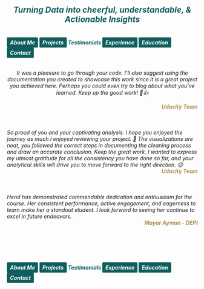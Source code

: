 ## ***<center><span style="color:#0e5e5d">Turning Data into cheerful, understandable, & Actionable Insights</span></center>***
<br>
<strong><em>
<a href="https://hend-a-ghafour.github.io" style="display:inline-block; padding:5px 8px; color:white; background-color:#0e5e5d; text-align:center; text-decoration:none; border-radius:2px;"> About Me </a>
<a href="https://hend-a-ghafour.github.io/Projects" style="display:inline-block; padding:5px 8px; color:white; background-color:#0e5e5d; text-align:center; text-decoration:none; border-radius:2px;">Projects</a>
<span style="color:#0e5e5d"> Testimonials </span>
<a href="https://hend-a-ghafour.github.io/Experience" style="display:inline-block; padding:5px 8px; color:white; background-color:#0e5e5d; text-align:center; text-decoration:none; border-radius:2px;"> Experience </a>
<a href="https://hend-a-ghafour.github.io/Certifications" style="display:inline-block; padding:5px 8px; color:white; background-color:#0e5e5d; text-align:center; text-decoration:none; border-radius:2px;"> Education </a>
<a href="https://hend-a-ghafour.github.io/Contact" style="display:inline-block; padding:5px 8px; color:white; background-color:#0e5e5d; text-align:center; text-decoration:none; border-radius:2px;"> Contact </a>
</em></strong>
<br><br>
<p style='text-align: center;'>
<em>  
It was a pleasure to go through your code. I'll also suggest using the documentation you created to showcase this work since it is a great project you achieved here. Perhaps you could even try to blog about what you've learned. Keep up the good work! 🙂👍
<strong><div align="right"><span style="color:#ac9055">Udacity Team</span></div></strong>
  <br><br><br>
So proud of you and your captivating analysis. I hope you enjoyed the journey as much I enjoyed reviewing your project. 👏
The visualizations are neat, you followed the correct steps in documenting the cleaning process and draw an accurate conclusion. Keep the great work.
I wanted to express my utmost gratitude for all the consistency you have done so far, and your analytical skills will drive you to move forward to the right direction. 😊
<strong><div align="right"><span style="color:#ac9055">Udacity Team</span></div></strong>
 <br><br><br>
Hend has demonstrated commendable dedication and enthusiasm for the course. Her consistent performance, active engagement, and eagerness to learn make her a standout student. I look forward to seeing her continue to excel in future endeavors.
<strong><div align="right"><span style="color:#ac9055">Mayar Ayman - DEPI</span></div></strong>
</em>
</p>
<br><br><br><br>

<strong><em>
<a href="https://hend-a-ghafour.github.io" style="display:inline-block; padding:5px 8px; color:white; background-color:#0e5e5d; text-align:center; text-decoration:none; border-radius:2px;"> About Me </a>
<a href="https://hend-a-ghafour.github.io/Projects" style="display:inline-block; padding:5px 8px; color:white; background-color:#0e5e5d; text-align:center; text-decoration:none; border-radius:2px;">Projects</a>
<span style="color:#0e5e5d"> Testimonials </span>
<a href="https://hend-a-ghafour.github.io/Experience" style="display:inline-block; padding:5px 8px; color:white; background-color:#0e5e5d; text-align:center; text-decoration:none; border-radius:2px;"> Experience </a>
<a href="https://hend-a-ghafour.github.io/Certifications" style="display:inline-block; padding:5px 8px; color:white; background-color:#0e5e5d; text-align:center; text-decoration:none; border-radius:2px;"> Education </a>
<a href="https://hend-a-ghafour.github.io/Contact" style="display:inline-block; padding:5px 8px; color:white; background-color:#0e5e5d; text-align:center; text-decoration:none; border-radius:2px;"> Contact </a>
</em></strong>
